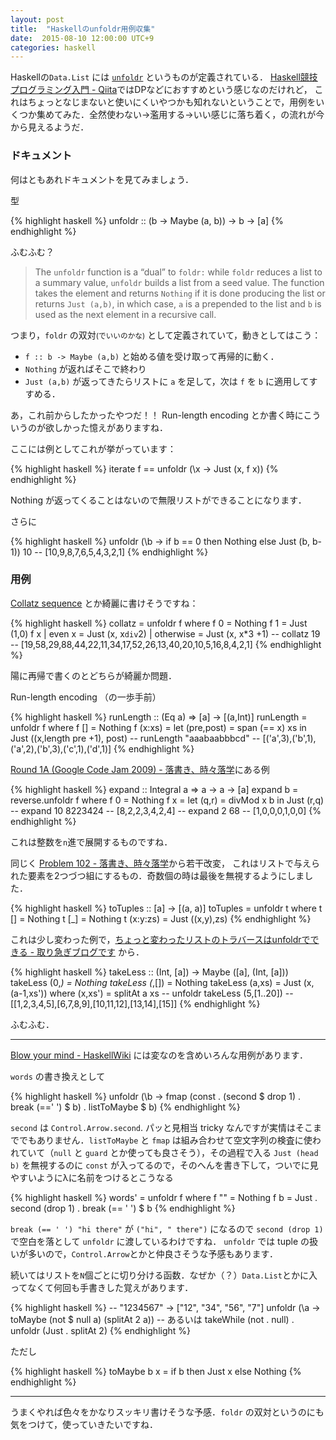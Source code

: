 ```yaml
---
layout: post
title:  "Haskellのunfoldr用例収集"
date:  2015-08-10 12:00:00 UTC+9
categories: haskell
---
```


Haskellの`Data.List` には [`unfoldr`](http://hackage.haskell.org/package/base-4.8.1.0/docs/Data-List.html#v:unfoldr) というものが定義されている．
[Haskell競技プログラミング入門 - Qiita](http://qiita.com/myuon_myon/items/ad006568bd187223f494)ではDPなどにおすすめという感じなのだけれど，
これはちょっとなじまないと使いにくいやつかも知れないということで，用例をいくつか集めてみた．全然使わない→濫用する→いい感じに落ち着く，の流れが今から見えるようだ．

### ドキュメント

何はともあれドキュメントを見てみましょう．

型

{% highlight haskell %}
unfoldr :: (b -> Maybe (a, b)) -> b -> [a] 
{% endhighlight %}

ふむふむ？

> The `unfoldr` function is a “dual” to `foldr:` while `foldr` reduces a list to a summary value, `unfoldr` builds a list from a seed value.
> The function takes the element and returns `Nothing` if it is done producing the list or returns `Just (a,b)`, in which case,
> `a` is a prepended to the list and `b` is used as the next element in a recursive call.

つまり，`foldr` の双対<small>(でいいのかな)</small> として定義されていて，動きとしてはこう：

* `f :: b -> Maybe (a,b)` と始める値を受け取って再帰的に動く．
* `Nothing` が返ればそこで終わり
* `Just (a,b)` が返ってきたらリストに `a` を足して，次は `f` を `b` に適用してすすめる．

あ，これ前からしたかったやつだ！！ Run-length encoding とか書く時にこういうのが欲しかった憶えがありますね．

ここには例としてこれが挙がっています：

{% highlight haskell %}
iterate f == unfoldr (\x -> Just (x, f x))
{% endhighlight %}

Nothing が返ってくることはないので無限リストができることになります．

さらに

{% highlight haskell %}
unfoldr (\b -> if b == 0 then Nothing else Just (b, b-1)) 10
-- [10,9,8,7,6,5,4,3,2,1]
{% endhighlight %}

### 用例

[Collatz sequence](https://en.wikipedia.org/wiki/Collatz_conjecture#Examples) とか綺麗に書けそうですね：

{% highlight haskell %}
collatz = unfoldr f where
    f 0 = Nothing
    f 1 = Just (1,0)
    f x
        | even x = Just (x, x`div`2)
        | otherwise = Just (x, x*3 +1)
-- collatz 19
-- [19,58,29,88,44,22,11,34,17,52,26,13,40,20,10,5,16,8,4,2,1]
{% endhighlight %}

陽に再帰で書くのとどちらが綺麗か問題．

Run-length encoding （の一歩手前）

{% highlight haskell %}
runLength :: (Eq a) => [a] -> [(a,Int)]
runLength = unfoldr f where
    f [] = Nothing
    f (x:xs) = let (pre,post) = span (== x) xs
                     in Just ((x,length pre +1), post)
-- runLength "aaabaabbbcd"
-- [('a',3),('b',1),('a',2),('b',3),('c',1),('d',1)]
{% endhighlight %}

[Round 1A (Google Code Jam 2009) - 落書き、時々落学](http://d.hatena.ne.jp/jeneshicc/20090914/1252943600)にある例

{% highlight haskell %}
expand :: Integral a => a -> a -> [a]
expand b = reverse.unfoldr f
    where f 0 = Nothing
          f x = let (q,r) = divMod x b
                 in Just (r,q)
-- expand 10 8223424
-- [8,2,2,3,4,2,4]
-- expand 2 68
-- [1,0,0,0,1,0,0]
{% endhighlight %}

これは整数を`n`進で展開するものですね．


同じく [Problem 102 - 落書き、時々落学](http://d.hatena.ne.jp/jeneshicc/20081123/1227446858)から若干改変，
これはリストで与えられた要素を2つづつ組にするもの．奇数個の時は最後を無視するようにしました．

{% highlight haskell %}
toTuples :: [a] -> [(a, a)]
toTuples = unfoldr t
    where t [] = Nothing
          t [_] = Nothing
          t (x:y:zs) = Just ((x,y),zs)
{% endhighlight %}


これは少し変わった例で，[ちょっと変わったリストのトラバースはunfoldrでできる - 取り急ぎブログです](http://d.hatena.ne.jp/Otter_O/20080225/1203923543) から．

{% highlight haskell %}
takeLess :: (Int, [a]) -> Maybe ([a], (Int, [a]))
takeLess (0,_) = Nothing
takeLess (_,[]) = Nothing
takeLess (a,xs) = Just (x, (a-1,xs')) where
    (x,xs') = splitAt a xs
--  unfoldr takeLess (5,[1..20])
-- [[1,2,3,4,5],[6,7,8,9],[10,11,12],[13,14],[15]]
{% endhighlight %}

ふむふむ．

----

[Blow your mind - HaskellWiki](https://wiki.haskell.org/Blow_your_mind) には変なのを含めいろんな用例があります．

`words` の書き換えとして

{% highlight haskell %}
unfoldr (\b -> fmap (const . (second $ drop 1) . break (==' ') $ b) . listToMaybe $ b)
{% endhighlight %}

`second` は `Control.Arrow.second`. パッと見相当 tricky なんですが実情はそこまででもありません．`listToMaybe` と `fmap`
は組み合わせて空文字列の検査に使われていて（`null` と `guard` とか使っても良さそう），その過程で入る `Just (head b)` を無視するのに
`const` が入ってるので，そのへんを書き下して，ついでに見やすいようにλに名前をつけるとこうなる

{% highlight haskell %}
words' = unfoldr f where
    f "" = Nothing
    f b = Just . second (drop 1) . break (== ' ') $ b
{% endhighlight %}

`break (== ' ') "hi there"` が `("hi", " there")` になるので `second (drop 1)` で空白を落として `unfoldr` に渡しているわけですね．
`unfoldr` では tuple の扱いが多いので，`Control.Arrow`とかと仲良さそうな予感もあります．


続いてはリストを`N`個ごとに切り分ける函数．なぜか（？）`Data.List`とかに入ってなくて何回も手書きした覚えがあります．

{% highlight haskell %}
  -- "1234567" -> ["12", "34", "56", "7"]
unfoldr (\a -> toMaybe (not $ null a) (splitAt 2 a))
-- あるいは
takeWhile (not . null) . unfoldr (Just . splitAt 2)
{% endhighlight %}

ただし

{% highlight haskell %}
toMaybe b x = if b then Just x else Nothing
{% endhighlight %}

----

うまくやれば色々をかなりスッキリ書けそうな予感．`foldr` の双対というのにも気をつけて，使っていきたいですね．
